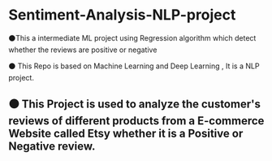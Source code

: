 # Sentiment-Analysis-NLP-project
⚫This a intermediate ML project using Regression algorithm which detect whether the reviews are positive or negative


⚫ This Repo is based on Machine Learning and Deep Learning , It is a NLP project.


⚫ This Project is used to analyze the customer's reviews of different products from a E-commerce Website called Etsy whether it is a Positive or Negative review.
------------------------------------------------------------------------------------------------------------------

